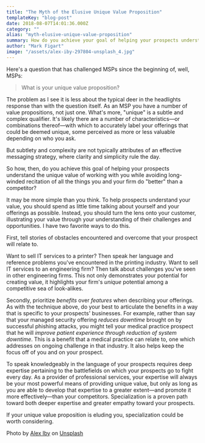 ```yaml
---
title: "The Myth of the Elusive Unique Value Proposition"
templateKey: "blog-post"
date: 2018-08-07T14:01:36.000Z
category: ""
alias: "myth-elusive-unique-value-proposition"
summary: How do you achieve your goal of helping your prospects understand the unique value of working with you without some long-winded recitation of all the things you and your firm do "better" than a competitor? It may be more simple than you think.
author: "Mark Figart"
image: "/assets/alex-iby-297804-unsplash_4.jpg"
---
```


Here's a question that has challenged MSPs since the beginning of, well, MSPs:

> What is your unique value proposition?

The problem as I see it is less about the typical deer in the headlights response than with the question itself. As an MSP you have a number of value propositions, not just one. What's more, "unique" is a subtle and complex qualifier. It's likely there are a number of characteristics—or combinations thereof—with which to accurately label your offerings that could be deemed unique, some perceived as more or less valuable depending on who you ask.

But subtlety and complexity are not typically attributes of an effective messaging strategy, where clarity and simplicity rule the day.

So how, then, do you achieve this goal of helping your prospects understand the unique value of working with you while avoiding long-winded recitation of all the things you and your firm do "better" than a competitor?

It may be more simple than you think. To help prospects understand your value, you should spend as little time talking about yourself and your offerings as possible. Instead, you should turn the lens onto your customer, illustrating your value through your understanding of their challenges and opportunities. I have two favorite ways to do this.

First, tell stories of obstacles encountered and overcome that your prospect will relate to.

Want to sell IT services to a printer? Then speak her language and reference problems you've encountered in the printing industry. Want to sell IT services to an engineering firm? Then talk about challenges you've seen in other engineering firms. This not only demonstrates your potential for creating value, it highlights your firm's _unique_ potential among a competitive sea of look-alikes.

Secondly, prioritize _benefits_ over _features_ when describing your offerings. As with the technique above, do your best to articulate the benefits in a way that is specific to your prospects' businesses. For example, rather than say that your managed security offering _reduces downtime_ brought on by successful phishing attacks, you might tell your medical practice prospect that he will _improve patient experience through reduction of system downtime_. This is a benefit that a medical practice can relate to, one which addresses on ongoing challenge in that industry. It also helps keep the focus off of you and on your prospect.

To speak knowledgeably in the language of your prospects requires deep expertise pertaining to the battlefields on which your prospects go to fight every day. As a provider of professional services, your expertise will always be your most powerful means of providing unique value, but only as long as you are able to develop that expertise to a greater extent—and promote it more effectively—than your competitors. Specialization is a proven path toward both deeper expertise and greater empathy toward your prospects.

If your unique value proposition is eluding you, specialization could be worth considering.

Photo by [Alex Iby](https://unsplash.com/photos/zhnKlABmTP0?utm_source=unsplash&utm_medium=referral&utm_content=creditCopyText) on [Unsplash](https://unsplash.com/search/photos/hiding?utm_source=unsplash&utm_medium=referral&utm_content=creditCopyText)